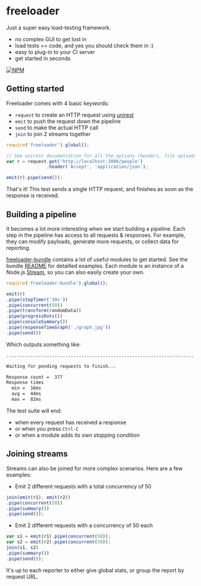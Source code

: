 # freeloader

Just a super easy load-testing framework.

- no complex GUI to get lost in
- load tests == code, and yes you should check them in :)
- easy to plug-in to your CI server
- get started in seconds

[![NPM](https://nodei.co/npm/freeloader.svg?compact=true)](http://www.npmjs.org/package/freeloader)

## Getting started

Freeloader comes with 4 basic keywords:

- `request` to create an HTTP request using [unirest](https://github.com/mashape/unirest-nodejs)
- `emit` to push the request down the pipeline
- `send` to make the actual HTTP call
- `join` to join 2 streams together

```js
require('freeloader').global();

// See unirest documentation for all the options (headers, file uploads...)
var r = request.get('http://localhost:3000/people')
               .header('Accept', 'application/json');

emit(r).pipe(send());
```

That's it! This test sends a single HTTP request, and finishes as soon as the response is received.

## Building a pipeline

It becomes a lot more interesting when we start building a pipeline. Each step in the pipeline has access to all requests & responses. For example, they can modify payloads, generate more requests, or collect data for reporting.

[freeloader-bundle](http://github.com/rprieto/freeloader-bundle) contains a lot of useful modules to get started. See the bundle [README](http://github.com/rprieto/freeloader-bundle/blog/master/README) for detailled examples. Each module is an instance of a Node.js [Stream](http://nodejs.org/api/stream.html), so you can also easily create your own.

```js
require('freeloader-bundle').global();

emit(r)
.pipe(stopTimer('30s'))
.pipe(concurrent(50))
.pipe(transform(randomData))
.pipe(progressDots())
.pipe(consoleSummary())
.pipe(responseTimeGraph('./graph.jpg'))
.pipe(send())
```

Which outputs something like:

```bash
..........................................................................................................................

Waiting for pending requests to finish...

Response count =  377
Response times
  min =  16ms
  avg =  44ms
  max =  82ms
```

The test suite will end:

- when every request has received a response
- or when you press `Ctrl-C`
- or when a module adds its own stopping condition

## Joining streams

Streams can also be joined for more complex scenarios. Here are a few examples:

- Emit 2 different requests with a total concurrency of 50

```js
join(emit(r1), emit(r2))
.pipe(concurrent(50))
.pipe(summary())
.pipe(send());
```

- Emit 2 different requests with a concurrency of 50 each

```js
var s1 = emit(r1).pipe(concurrent(50));
var s2 = emit(r2).pipe(concurrent(50));
join(s1, s2)
.pipe(summary())
.pipe(send());
```

It's up to each reporter to either give global stats, or group the report by request URL.
